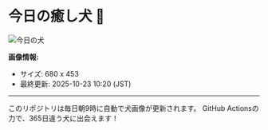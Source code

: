 # 今日の癒し犬 🐶
 
![今日の犬](https://teru-kuma.github.io/daily-character/daily.jpg?d=202510231020)

**画像情報:**
- サイズ: 680 x 453
- 最終更新: 2025-10-23 10:20 (JST)

---

このリポジトリは毎日朝9時に自動で犬画像が更新されます。
GitHub Actionsの力で、365日違う犬に出会えます！
